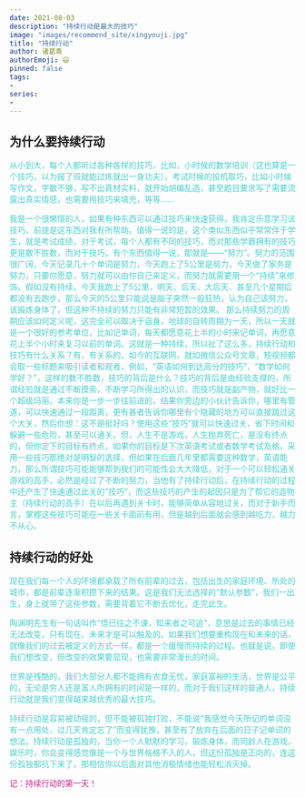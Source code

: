 ```yaml
---
date: 2021-08-03
description: "持续行动是最大的技巧"
image: "images/recommend_site/xingyouji.jpg"
title: "持续行动"
author: 诸葛青
authorEmoji: 😃
pinned: false
tags:
- 
series:
-
---
```

## 为什么要持续行动

<font color=MediumTurquoise>
从小到大，每个人都听过各种各样的技巧，比如，小时候的数学培训（这也算是一个技巧，以为报了班就能过练就出一身功夫），考试时候的投机取巧，比如小时候写作文，字数不够，写不出真材实料，就开始胡编乱造，甚至题目要求写了需要流露出真实情感，也需要用技巧来填充，等等......
</font>

<font color=MediumTurquoise>   </font>
<font color=MediumTurquoise>
我是一个很懒惰的人，如果有种东西可以通过技巧来快速获得，我肯定乐意学习该技巧，前提是这东西对我有所帮助。值得一说的是，这个类似东西似乎常常伴于学生，就是考试成绩，对于考试，每个人都有不同的技巧，而对那些学霸拥有的技巧更是数不胜数，而对于技巧，有个东西值得一说，那就是——“努力”。努力的范围很广阔，今天记录几十个单词是努力，今天跑上了5公里是努力，今天做了家务是努力，只要你愿意，努力就可以由你自己来定义，而努力就需要用一个“持续”来修饰。假如没有持续，今天我跑上了5公里，明天、后天、大后天、甚至几个星期后都没有去跑步，那么今天的5公里只能说是脑子突然一股狂热，认为自己该努力，该锻炼身体了，但这种不持续的努力只能有非常短暂的效果。
</font>
<font color=Fuchsia>  </font>
<font color=MediumTurquoise>那么持续努力的周期应该如何定义呢，这完全可以取决于自身，地球的自转周期为一天，所以一天就是一个很好的参考单位，比如记单词，每天都愿意花上半的小时来记单词，再愿意花上半个小时来复习以前的单词。这就是一种持续，所以扯了这么多，持续行动和技巧有什么关系？有，有关系的，如今的互联网，就如微信公众号文章，短视频都会取一些标题来吸引读者和观者，例如，“英语如何到达高分的技巧”，“数学如何学好？”，这样的数不胜数，技巧的背后是什么？技巧的背后是由经验支撑的，所谓经验就是通过不断摸索，不断学习所得出的认识，而技巧就是副产物，就好比一个超级玛丽，本来你是一步一步往前进的，结果你旁边的小伙计告诉你，哪里有管道，可以快速通过一段距离，更有甚者告诉你哪里有个隐藏的地方可以直接跳过这个大关，然后你想：这不是挺好吗？使用这些“技巧”就可以快速过关，省下时间和躲避一些危险，甚至可以通关。但，人生不是游戏，人生抛弃死亡，是没有终点的，但你定下的目标有终点，如果你的目标是下次英语考试或者数学考试及格，采用一些技巧那绝对是明智的选择，但如果在后面几年里都需要这种数学，英语能力，那么所谓技巧可能能够帮到我们的可能性会大大降低，对于一个可以轻松通关游戏的高手，必然是经过了不断的努力，当他有了持续行动后，在持续行动的过程中还产生了快速通过此关的“技巧”，而这些技巧的产生的起因只是为了帮它的造物主（持续行动的高手）在以后再遇到关卡时，能够简单从容地过关，而对于新手而言，掌握这些技巧可能在一些关卡面前有用，但是越到后面就会感到越吃力，越力不从心。
</font>

## 持续行动的好处
<font color=MediumTurquoise>
现在我们每一个人的环境都承载了所有前辈的过去，包括出生的家庭环境、所处的城市，都是前辈逐渐积攒下来的结果。这是我们无法选择的“默认参数”，我们一出生，身上就带了这些参数，需要背着它不断去优化，走完此生。
</font>

<font color=Fuchsia>   </font>

<font color=MediumTurquoise>陶渊明先生有一句话叫作“悟已往之不谏，知来者之可追”，意思是过去的事情已经无法改变，只有现在、未来才是可以触及的。如果我们想要重构现在和未来的话，就像我们的过去被定义的方式一样，都是一个缓慢而持续的过程。也就是说，即使我们想改变，但改变的效果要显现，也需要非常漫长的时间。
</font>

<font color=MediumTurquoise>世界是残酷的，我们大部分人都不能拥有衣食无忧，家庭富裕的生活，世界是公平的，无论是穷人还是富人所拥有的时间是一样的，而对于我们这样的普通人，持续行动就是我们变得越来越优秀的最大技巧。</font>


<font color=MediumTurquoise>持续行动是容易被动摇的，但不能被孤独打败，不能说“我感觉今天所记的单词没有一点用处，过几天肯定忘了”而变得犹豫，甚至有了放弃在后面的日子记单词的想法。持续行动是孤独的，当你一个人默默的学习，锻炼身体，而同龄人在游戏，娱乐时，你会变得感觉像是一个与世界格格不入的人，但这份孤独是正向的，连这份孤独都抗下来了，那相信你以后面对其他消极情绪也能轻松消灭掉。</font>

<font color=VioletRed>记：持续行动的第一天！</font>